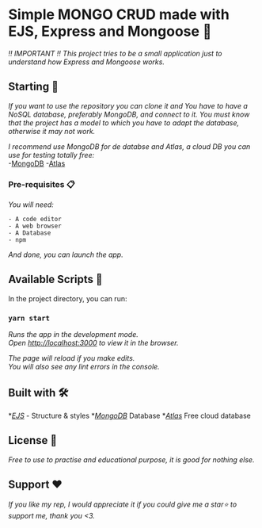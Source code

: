 # Simple MONGO CRUD made with EJS, Express and Mongoose 📳
_‼ IMPORTANT ‼ This project tries to be a small application just to understand how Express and Mongoose works._

## Starting 🚀

_If you want to use the repository you can clone it and You have to have a NoSQL database, preferably MongoDB, and connect to it. 
You must know that the project has a model to which you have to adapt the database, otherwise it may not work._

_I recommend use MongoDB for de databse and Atlas, a cloud DB you can use for testing totally free:_ <Br />
  -[MongoDB](https://www.mongodb.com/)
  -[Atlas](https://www.mongodb.com/es/cloud/atlas)
### Pre-requisites 📋

_You will need:_

```
- A code editor
- A web browser
- A Database
- npm 
```
_And done, you can launch the app._

## Available Scripts 🧰

In the project directory, you can run:
### 
### `yarn start`

_Runs the app in the development mode.<br />
Open [http://localhost:3000](http://localhost:3000) to view it in the browser._

_The page will reload if you make edits.<br />
You will also see any lint errors in the console._

## Built with 🛠️

*_[EJS](https://ejs.co/)_ - Structure & styles
*_[MongoDB](https://www.mongodb.com/)_ Database
*_[Atlas](https://www.mongodb.com/es/cloud/atlas)_ Free cloud database 

## License 📄

_Free to use to practise and educational purpose, it is good for nothing else._

## Support ❤️

_If you like my rep, I would appreciate it if you could give me a star⭐ to support me, thank you <3._
